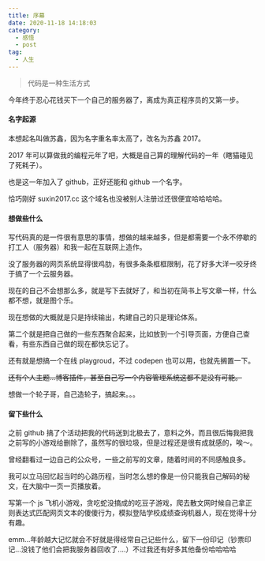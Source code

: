 ```yaml
---
title: 序幕
date: 2020-11-18 14:18:03
category:
  - 感悟
  - post
tag:
  - 人生
---
```


> 代码是一种生活方式

今年终于忍心花钱买下一个自己的服务器了，离成为真正程序员的又第一步。

#### 名字起源

本想起名叫做苏鑫，因为名字重名率太高了，改名为苏鑫 2017。

2017 年可以算做我的编程元年了吧，大概是自己算的理解代码的一年（瞎猫碰见了死耗子）。

也是这一年加入了 github，正好还能和 github 一个名字。

恰巧刚好 suxin2017.cc 这个域名也没被别人注册过还很便宜哈哈哈哈。

#### 想做些什么

写代码真的是一件很有意思的事情，想做的越来越多，但是都需要一个永不停歇的打工人（服务器）和我一起在互联网上造作。

没了服务器的网页系统显得很鸡肋，有很多条条框框限制，花了好多大洋一咬牙终于搞了一个云服务器。

现在的自己不会想那么多，就是写下去就好了，和当初在简书上写文章一样，什么都不想，就是图个乐。

现在想做的大概就是只是持续输出，构建自己的只是理论体系。

第二个就是把自己做的一些东西聚合起来，比如放到一个引导页面，方便自己查看，有些东西自己做的现在都快忘记了。

还有就是想搞一个在线 playgroud，不过 codepen 也可以用，也就先搁置一下。

~~还有个人主题...博客插件，甚至自己写一个内容管理系统这都不是没有可能。~~

想做一个轮子哥，自己造轮子，搞起来。。。

#### 留下些什么

之前 github 搞了个活动把我的代码送到北极去了，意料之外，而且很后悔我把我之前写的小游戏给删除了，虽然写的很垃圾，但是过程还是很有成就感的，唉～。

曾经翻看过一边自己的公众号，一些之前写的文章，随着时间的不同感触良多。

我可以立马回忆起当时的心路历程，当时怎么想的像是一份只能我自己解码的秘文，在大脑中一页一页播放着。

写第一个 js 飞机小游戏，贪吃蛇没搞成的吃豆子游戏，爬去散文网时候自己拿正则表达式匹配网页文本的傻傻行为，模拟登陆学校成绩查询机器人，现在觉得十分有趣。

emm...年龄越大记忆就会不好就是得经常自己记些什么，留下一份印记（钞票印记...没钱了他们会把我服务器回收了....）不过我还有好多其他备份哈哈哈哈

